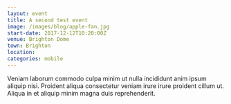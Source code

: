 ```yaml
---
layout: event
title: A second test event
image: /images/blog/apple-fan.jpg
start-date: 2017-12-12T10:20:00Z
venue: Brighton Dome
town: Brighton
location: 
categories: mobile
---
```


Veniam laborum commodo culpa minim ut nulla incididunt anim ipsum aliquip nisi. Proident aliqua consectetur veniam irure irure proident cillum ut. Aliqua in et aliquip minim magna duis reprehenderit.